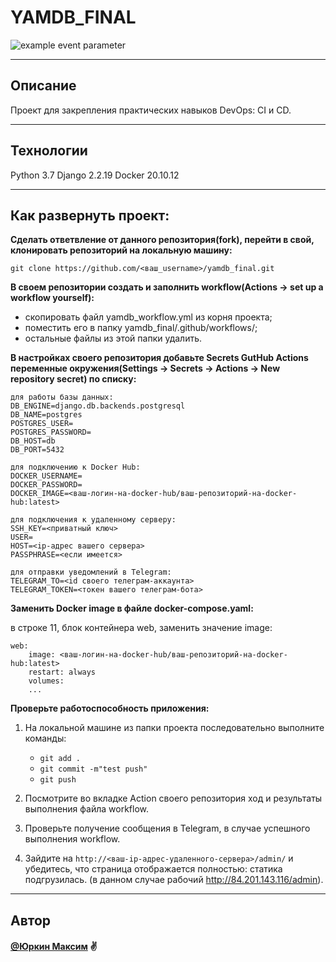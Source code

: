 # YAMDB_FINAL
![example event parameter](https://github.com/Zoltrix88/yamdb_final/actions/workflows/yamdb_workflow.yml/badge.svg?event=push)
____

## Описание
Проект для закрепления практических навыков DevOps: CI и CD.
____
## Технологии
Python 3.7 Django 2.2.19 Docker 20.10.12
____
## Как развернуть проект:
**Сделать ответвление от данного репозитория(fork), перейти в свой, клонировать репозиторий на локальную машину:**

```
git clone https://github.com/<ваш_username>/yamdb_final.git
```

**В своем репозитории создать и заполнить workflow(Actions -> set up a workflow yourself):**

+ скопировать файл yamdb_workflow.yml из корня проекта;
+ поместить его в папку yamdb_final/.github/workflows/;
+ остальные файлы из этой папки удалить.

**В настройках своего репозитория добавьте Secrets GutHub Actions переменные окружения(Settings -> Secrets -> Actions -> New repository secret) по списку:**
```
для работы базы данных:
DB_ENGINE=django.db.backends.postgresql
DB_NAME=postgres
POSTGRES_USER=
POSTGRES_PASSWORD=
DB_HOST=db
DB_PORT=5432

для подключению к Docker Hub:
DOCKER_USERNAME=
DOCKER_PASSWORD=
DOCKER_IMAGE=<ваш-логин-на-docker-hub/ваш-репозиторий-на-docker-hub:latest>

для подключения к удаленному серверу:
SSH_KEY=<приватный ключ>
USER=
HOST=<ip-адрес вашего сервера>
PASSPHRASE=<если имеется>

для отправки уведомлений в Telegram:
TELEGRAM_TO=<id своего телеграм-аккаунта>
TELEGRAM_TOKEN=<токен вашего телеграм-бота>
```

**Заменить Docker image в файле docker-compose.yaml:**

в строке 11, блок контейнера web, заменить значение image:
```
web:
    image: <ваш-логин-на-docker-hub/ваш-репозиторий-на-docker-hub:latest>
    restart: always
    volumes:
    ...
```

**Проверьте работоспособность приложения:**
1. На локальной машине из папки проекта последовательно выполните команды: 
   
    + `git add . `
    + `git commit -m"test push" `
    + `git push`
2. Посмотрите во вкладке Action своего репозитория ход и результаты выполнения файла workflow.
3. Проверьте получение сообщения в Telegram, в случае успешного выполнения workflow.
4. Зайдите на `http://<ваш-ip-адрес-удаленного-сервера>/admin/` и убедитесь, что страница отображается полностью: статика подгрузилась. (в данном случае рабочий http://84.201.143.116/admin).
____
## Автор
#### [@Юркин Максим](https://github.com/Zoltrix88) ✌️